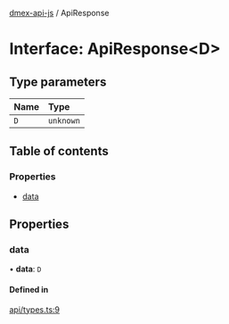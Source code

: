 [dmex-api-js](../README.md) / ApiResponse

# Interface: ApiResponse<D\>

## Type parameters

| Name | Type |
| :------ | :------ |
| `D` | `unknown` |

## Table of contents

### Properties

- [data](ApiResponse.md#data)

## Properties

### data

• **data**: `D`

#### Defined in

[api/types.ts:9](https://github.com/dmex-app/node-api-js/blob/70d7108/src/api/types.ts#L9)

